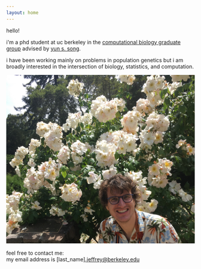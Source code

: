 ```yaml
---
layout: home
---
```


hello!

i'm a phd student at uc berkeley in the
[computational biology graduate group](http://ccb.berkeley.edu)
advised by [yun s. song](https://people.eecs.berkeley.edu/~yss/).


i have been working mainly on problems in population genetics but i am broadly
interested in the intersection of biology, statistics, and computation.

![cheesin at the berkeley rose garden](/assets/cheesin.jpg)

feel free to contact me:  
my email address is [last_name].jeffrey@berkeley.edu
